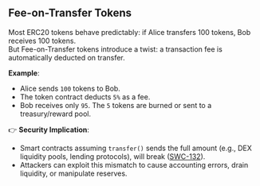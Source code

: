 ## Fee-on-Transfer Tokens
Most ERC20 tokens behave predictably: if Alice transfers 100 tokens, Bob receives 100 tokens.  
But Fee-on-Transfer tokens introduce a twist: a transaction fee is automatically deducted on transfer.

**Example**:
- Alice sends `100` tokens to Bob.
- The token contract deducts `5%` as a fee.
- Bob receives only `95`. The `5` tokens are burned or sent to a treasury/reward pool.

👉 **Security Implication**:
- Smart contracts assuming `transfer()` sends the full amount (e.g., DEX liquidity pools, lending protocols), will break ([SWC-132](https://swcregistry.io/docs/SWC-132/)).
- Attackers can exploit this mismatch to cause accounting errors, drain liquidity, or manipulate reserves.
